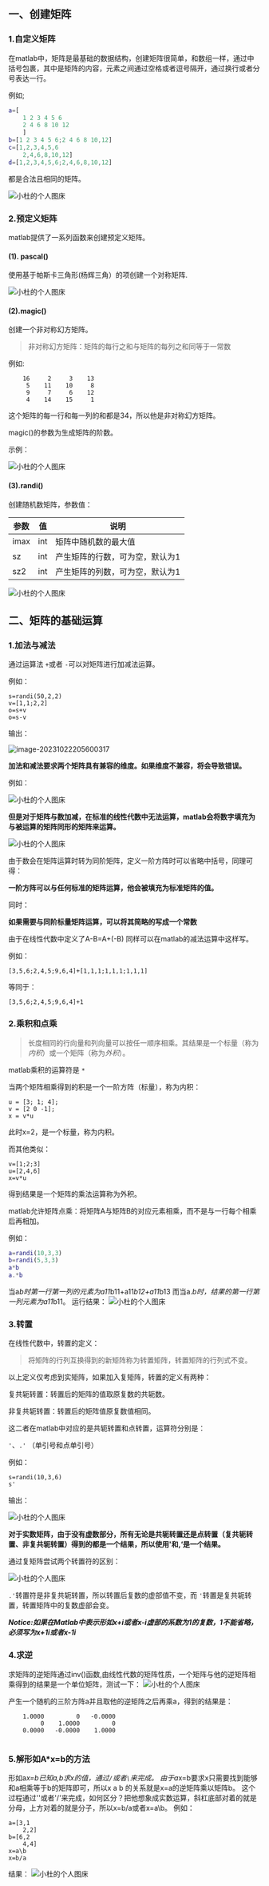## 一、创建矩阵

### 1.自定义矩阵

在matlab中，矩阵是最基础的数据结构，创建矩阵很简单，和数组一样，通过中括号包裹，其中是矩阵的内容，元素之间通过空格或者逗号隔开，通过换行或者分号表达一行。

例如;

```matlab
a=[
    1 2 3 4 5 6
    2 4 6 8 10 12
    ]
b=[1 2 3 4 5 6;2 4 6 8 10,12]
c=[1,2,3,4,5,6
    2,4,6,8,10,12]
d=[1,2,3,4,5,6;2,4,6,8,10,12]
```

都是合法且相同的矩阵。

![小杜的个人图床](http://pic.xiaodu0.com//assets/uploads/20231022/fd7f042d429d04d324362d8e5382ab1c.png)

### 2.预定义矩阵

matlab提供了一系列函数来创建预定义矩阵。

#### (1). pascal()

使用基于帕斯卡三角形(杨辉三角）的项创建一个对称矩阵.

![小杜的个人图床](http://pic.xiaodu0.com//assets/uploads/20231022/bc7e568ff36aa31186585ddf9dd15560.png)

#### (2).magic()

创建一个非对称幻方矩阵。

> 非对称幻方矩阵：矩阵的每行之和与矩阵的每列之和同等于一常数

例如:

```
    16     2     3    13
     5    11    10     8
     9     7     6    12
     4    14    15     1
```

这个矩阵的每一行和每一列的和都是34，所以他是非对称幻方矩阵。

magic()的参数为生成矩阵的阶数。

示例：

![小杜的个人图床](http://pic.xiaodu0.com//assets/uploads/20231022/72b151a26669ad678578390cd6caceb0.png)

#### (3).randi()

创建随机数矩阵，参数值：

| 参数 | 值  | 说明                            |
| ---- | --- | ------------------------------- |
| imax | int | 矩阵中随机数的最大值            |
| sz   | int | 产生矩阵的行数，可为空，默认为1 |
| sz2  | int | 产生矩阵的列数，可为空，默认为1 |

![小杜的个人图床](http://pic.xiaodu0.com//assets/uploads/20231022/8db765a06fe1c737b0b36e63d15e4ab9.png)

## 二、矩阵的基础运算

### 1.加法与减法

通过运算法 `+`或者 `-`可以对矩阵进行加减法运算。

例如：

```
s=randi(50,2,2)
v=[1,1;2,2]
o=s+v
o=s-v
```

输出：

![image-20231022205600317](C:\Users\28110\AppData\Roaming\Typora\typora-user-images\image-20231022205600317.png)

**加法和减法要求两个矩阵具有兼容的维度。如果维度不兼容，将会导致错误。**

例如：

![小杜的个人图床](http://pic.xiaodu0.com//assets/uploads/20231022/0f9fa6648d98d424cf47dd24f430ea34.png)

**但是对于矩阵与数加减，在标准的线性代数中无法运算，matlab会将数字填充为与被运算的矩阵同形的矩阵来运算。**

![小杜的个人图床](http://pic.xiaodu0.com//assets/uploads/20231022/f1f3c627a9d6aae72d6c09a8e17fe819.png)

由于数会在矩阵运算时转为同阶矩阵，定义一阶方阵时可以省略中括号，同理可得：

**一阶方阵可以与任何标准的矩阵运算，他会被填充为标准矩阵的值。**

同时：

**如果需要与同阶标量矩阵运算，可以将其简略的写成一个常数**

由于在线性代数中定义了A-B=A+(-B) 同样可以在matlab的减法运算中这样写。

例如：

```
[3,5,6;2,4,5;9,6,4]+[1,1,1;1,1,1;1,1,1]
```

等同于：

`[3,5,6;2,4,5;9,6,4]+1`

### 2.乘积和点乘

> 长度相同的行向量和列向量可以按任一顺序相乘。其结果是一个标量（称为*内积*）或一个矩阵（称为*外积*）。

matlab乘积的运算符是 `*`

当两个矩阵相乘得到的积是一个一阶方阵（标量），称为内积：

```
u = [3; 1; 4];
v = [2 0 -1];
x = v*u
```

此时x=2，是一个标量，称为内积。

而其他类似：

```
v=[1;2;3]
u=[2,4,6]
x=v*u
```

得到结果是一个矩阵的乘法运算称为外积。

matlab允许矩阵点乘：将矩阵A与矩阵B的对应元素相乘，而不是与一行每个相乘后再相加。

例如：

```matlab
a=randi(10,3,3)
b=randi(5,3,3)
a*b
a.*b

```
当a*b时第一行第一列的元素为a11*b11+a11*b12+a11*b13
而当a.*b时，结果的第一行第一列元素为a11*b11。
运行结果：
![小杜的个人图床](http://pic.xiaodu0.com//assets/uploads/20231024/62221e33ceaff4cca0f404b71635a6f8.png)



### 3.转置

在线性代数中，转置的定义：

> 将矩阵的行列互换得到的新矩阵称为转置矩阵，转置矩阵的行列式不变。

以上定义仅考虑到实矩阵，如果加入复矩阵，转置的定义有两种：

复共轭转置：转置后的矩阵的值取原复数的共轭数。

非复共轭转置：转置后的矩阵值原复数值相同。

这二者在matlab中对应的是共轭转置和点转置，运算符分别是：

`'`、`.'`  （单引号和点单引号）

例如：

```
s=randi(10,3,6)
s'
```

输出：

![小杜的个人图床](http://pic.xiaodu0.com//assets/uploads/20231022/aa198b2fa6b0f5a4d41c34a5fa14b109.png)

**对于实数矩阵，由于没有虚数部分，所有无论是共轭转置还是点转置（复共轭转置、非复共轭转置）得到的都是一个结果，所以使用'和,‘是一个结果。**

通过复矩阵尝试两个转置符的区别：

![小杜的个人图床](http://pic.xiaodu0.com//assets/uploads/20231022/b4de9b12d83cf287fdb428577b8033a7.png)

`.'`转置符是非复共轭转置，所以转置后复数的虚部值不变，而 `'`转置是复共轭转置，转置矩阵中的复数虚部会变。

***Notice:如果在Matlab中表示形如x+i或者x-i虚部的系数为1的复数，1不能省略，必须写为x+1i或者x-1i***


### 4.求逆

求矩阵的逆矩阵通过inv()函数,由线性代数的矩阵性质，一个矩阵与他的逆矩阵相乘得到的结果是一个单位矩阵，测试一下：
![小杜的个人图床](http://pic.xiaodu0.com//assets/uploads/20231024/6d789f699dd50a93c809fc6ae766b93c.png)

产生一个随机的三阶方阵a并且取他的逆矩阵之后再乘a，得到的结果是：

```
    1.0000         0   -0.0000
         0    1.0000         0
    0.0000   -0.0000    1.0000


```


### 5.解形如A*x=b的方法
形如a*x=b已知a,b求x的值，通过`/`或者`\`来完成。
由于a*x=b要求x只需要找到能够和a相乘等于b的矩阵即可，所以x a b 的关系就是x=a的逆矩阵乘以矩阵b。
这个过程通过'\'或者'/'来完成，如何区分？把他想象成实数运算，斜杠底部对着的就是分母，上方对着的就是分子，所以x=b/a或者x=a\b。
例如：

```
a=[3,1
    2,2]
b=[6,2
    4,4]
x=a\b
x=b/a
```

结果：
![小杜的个人图床](http://pic.xiaodu0.com//assets/uploads/20231024/87dd42306ceb587adb52af0688c87d0c.png)

